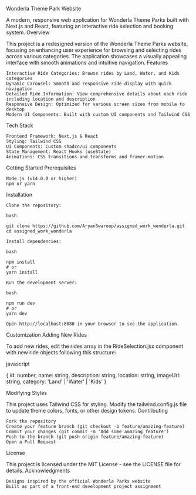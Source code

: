 
Wonderla Theme Park Website

A modern, responsive web application for Wonderla Theme Parks built with Next.js and React, featuring an interactive ride selection and booking system.
Overview

This project is a redesigned version of the Wonderla Theme Parks website, focusing on enhancing user experience for browsing and selecting rides across various categories. The application showcases a visually appealing interface with smooth animations and intuitive navigation.
Features

    Interactive Ride Categories: Browse rides by Land, Water, and Kids categories
    Dynamic Carousel: Smooth and responsive ride display with quick navigation
    Detailed Ride Information: View comprehensive details about each ride including location and description
    Responsive Design: Optimized for various screen sizes from mobile to desktop
    Modern UI Components: Built with custom UI components and Tailwind CSS

Tech Stack

    Frontend Framework: Next.js & React
    Styling: Tailwind CSS
    UI Components: Custom shadcn/ui components
    State Management: React Hooks (useState)
    Animations: CSS transitions and transforms and framer-motion

Getting Started
Prerequisites

    Node.js (v14.0.0 or higher)
    npm or yarn

Installation

    Clone the repository:

    bash

    git clone https://github.com/AryanSwaroop/assigned_work_wonderla.git
    cd assigned_work_wonderla

    Install dependencies:

    bash

    npm install
    # or
    yarn install

    Run the development server:

    bash

    npm run dev
    # or
    yarn dev

    Open http://localhost:8080 in your browser to see the application.

Customization
Adding New Rides

To add new rides, edit the rides array in the RideSelection.jsx component with new ride objects following this structure:

javascript

{
  id: number,
  name: string,
  description: string,
  location: string,
  imageUrl: string,
  category: 'Land' | 'Water' | 'Kids'
}

Modifying Styles

This project uses Tailwind CSS for styling. Modify the tailwind.config.js file to update theme colors, fonts, or other design tokens.
Contributing

    Fork the repository
    Create your feature branch (git checkout -b feature/amazing-feature)
    Commit your changes (git commit -m 'Add some amazing feature')
    Push to the branch (git push origin feature/amazing-feature)
    Open a Pull Request

License

This project is licensed under the MIT License - see the LICENSE file for details.
Acknowledgments

    Designs inspired by the official Wonderla Parks website
    Built as part of a front-end development project assignment

